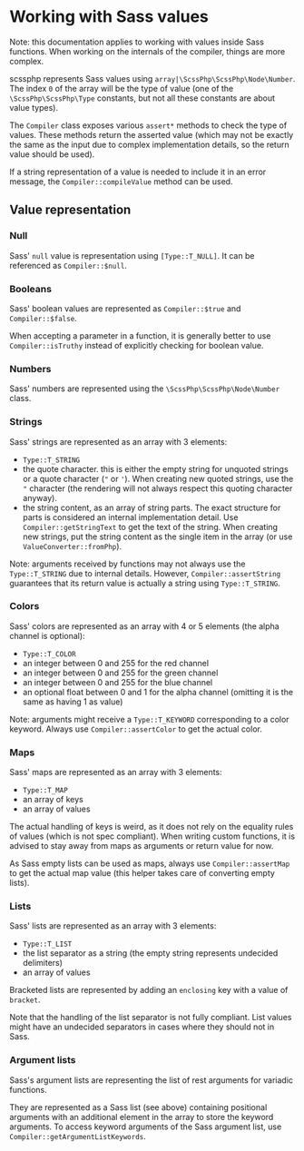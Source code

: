 # Working with Sass values

Note: this documentation applies to working with values inside Sass functions.
When working on the internals of the compiler, things are more complex.

scssphp represents Sass values using `array|\ScssPhp\ScssPhp\Node\Number`. The
index `0` of the array will be the type of value (one of the
`\ScssPhp\ScssPhp\Type` constants, but not all these constants are about value
types).

The `Compiler` class exposes various `assert*` methods to check the type of
values. These methods return the asserted value (which may not be exactly the
same as the input due to complex implementation details, so the return value
should be used).

If a string representation of a value is needed to include it in an error
message, the `Compiler::compileValue` method can be used.

## Value representation

### Null

Sass' `null` value is representation using `[Type::T_NULL]`. It can be
referenced as `Compiler::$null`.

### Booleans

Sass' boolean values are represented as `Compiler::$true` and `Compiler::$false`.

When accepting a parameter in a function, it is generally better to use
`Compiler::isTruthy` instead of explicitly checking for boolean value.

### Numbers

Sass' numbers are represented using the `\ScssPhp\ScssPhp\Node\Number` class.

### Strings

Sass' strings are represented as an array with 3 elements:

- `Type::T_STRING`
- the quote character. this is either the empty string for unquoted strings or
  a quote character (`"` or `'`). When creating new quoted strings, use the `"`
  character (the rendering will not always respect this quoting character anyway).
- the string content, as an array of string parts. The exact structure for parts
  is considered an internal implementation detail. Use `Compiler::getStringText`
  to get the text of the string. When creating new strings, put the string
  content as the single item in the array (or use `ValueConverter::fromPhp`).

Note: arguments received by functions may not always use the `Type::T_STRING`
due to internal details. However, `Compiler::assertString` guarantees that its
return value is actually a string using `Type::T_STRING`.

### Colors

Sass' colors are represented as an array with 4 or 5 elements (the alpha
channel is optional):

- `Type::T_COLOR`
- an integer between 0 and 255 for the red channel
- an integer between 0 and 255 for the green channel
- an integer between 0 and 255 for the blue channel
- an optional float between 0 and 1 for the alpha channel (omitting it is the
  same as having 1 as value)

Note: arguments might receive a `Type::T_KEYWORD` corresponding to a color
keyword. Always use `Compiler::assertColor` to get the actual color.

### Maps

Sass' maps are represented as an array with 3 elements:

- `Type::T_MAP`
- an array of keys
- an array of values

The actual handling of keys is weird, as it does not rely on the equality rules
of values (which is not spec compliant). When writing custom functions, it is
advised to stay away from maps as arguments or return value for now.

As Sass empty lists can be used as maps, always use `Compiler::assertMap` to get
the actual map value (this helper takes care of converting empty lists).

### Lists

Sass' lists are represented as an array with 3 elements:

- `Type::T_LIST`
- the list separator as a string (the empty string represents undecided delimiters)
- an array of values

Bracketed lists are represented by adding an `enclosing` key with a value of
`bracket`.

Note that the handling of the list separator is not fully compliant. List values
might have an undecided separators in cases where they should not in Sass.

### Argument lists

Sass's argument lists are representing the list of rest arguments for variadic
functions.

They are represented as a Sass list (see above) containing positional arguments
with an additional element in the array to store the keyword arguments. To
access keyword arguments of the Sass argument list, use
`Compiler::getArgumentListKeywords`.
